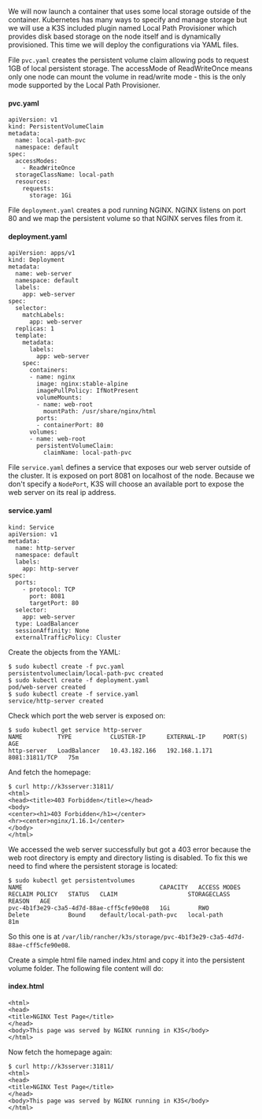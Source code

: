 We will now launch a container that uses some local storage outside of the container. Kubernetes has many ways to specify and manage storage but we will use a K3S included plugin named Local Path Provisioner which provides disk based storage on the node itself and is dynamically provisioned.
This time we will deploy the configurations via YAML files.

File `pvc.yaml` creates the persistent volume claim allowing pods to request 1GB of local persistent storage. The accessMode of ReadWriteOnce means only one node can mount the volume in read/write mode - this is the only mode supported by the Local Path Provisioner.

#### pvc.yaml
```
apiVersion: v1
kind: PersistentVolumeClaim
metadata:
  name: local-path-pvc
  namespace: default
spec:
  accessModes:
    - ReadWriteOnce
  storageClassName: local-path
  resources:
    requests:
      storage: 1Gi
```

File `deployment.yaml` creates a pod running NGINX. NGINX listens on port 80 and we map the persistent volume so that NGINX serves files from it.

#### deployment.yaml
```
apiVersion: apps/v1
kind: Deployment
metadata:
  name: web-server
  namespace: default
  labels:
    app: web-server
spec:
  selector:
    matchLabels:
      app: web-server
  replicas: 1
  template:
    metadata:
      labels:
        app: web-server
    spec:
      containers:
      - name: nginx
        image: nginx:stable-alpine
        imagePullPolicy: IfNotPresent
        volumeMounts:
        - name: web-root
          mountPath: /usr/share/nginx/html
        ports:
        - containerPort: 80
      volumes:
      - name: web-root
        persistentVolumeClaim:
          claimName: local-path-pvc
```

File `service.yaml` defines a service that exposes our web server outside of the cluster. It is exposed on port 8081 on localhost of the node. Because we don't specify a `NodePort`, K3S will choose an available port to expose the web server on its real ip address.

#### service.yaml
```
kind: Service
apiVersion: v1
metadata:
  name: http-server
  namespace: default
  labels:
    app: http-server
spec:
  ports:
    - protocol: TCP
      port: 8081
      targetPort: 80
  selector:
    app: web-server
  type: LoadBalancer
  sessionAffinity: None
  externalTrafficPolicy: Cluster
```

Create the objects from the YAML:
```
$ sudo kubectl create -f pvc.yaml
persistentvolumeclaim/local-path-pvc created
$ sudo kubectl create -f deployment.yaml
pod/web-server created
$ sudo kubectl create -f service.yaml
service/http-server created
```

Check which port the web server is exposed on:
```
$ sudo kubectl get service http-server
NAME          TYPE           CLUSTER-IP      EXTERNAL-IP     PORT(S)          AGE
http-server   LoadBalancer   10.43.182.166   192.168.1.171   8081:31811/TCP   75m
```

And fetch the homepage:
```
$ curl http://k3sserver:31811/
<html>
<head><title>403 Forbidden</title></head>
<body>
<center><h1>403 Forbidden</h1></center>
<hr><center>nginx/1.16.1</center>
</body>
</html>
```

We accessed the web server successfully but got a 403 error because the web root directory is empty and directory listing is disabled. To fix this we need to find where the persistent storage is located:
```
$ sudo kubectl get persistentvolumes
NAME                                       CAPACITY   ACCESS MODES   RECLAIM POLICY   STATUS   CLAIM                    STORAGECLASS   REASON   AGE
pvc-4b1f3e29-c3a5-4d7d-88ae-cff5cfe90e08   1Gi        RWO            Delete           Bound    default/local-path-pvc   local-path              81m
```

So this one is at
`/var/lib/rancher/k3s/storage/pvc-4b1f3e29-c3a5-4d7d-88ae-cff5cfe90e08`.

Create a simple html file named index.html and copy it into the persistent volume folder. The following file content will do:

#### index.html
```
<html>
<head>
<title>NGINX Test Page</title>
</head>
<body>This page was served by NGINX running in K3S</body>
</html>
```

Now fetch the homepage again:
```
$ curl http://k3sserver:31811/
<html>
<head>
<title>NGINX Test Page</title>
</head>
<body>This page was served by NGINX running in K3S</body>
</html>
```